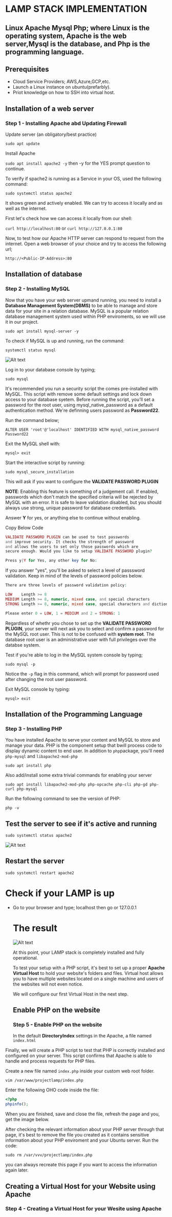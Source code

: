 # LAMP STACK IMPLEMENTATION

## Linux Apache Mysql Php; where Linux is the operating system, Apache is the web server,Mysql is the database, and Php is the programming language.

## Prerequisites 

- Cloud Service Providers; AWS,Azure,GCP,etc.
- Launch a Linux instance on ubuntu(prefarbly).
- Priot knowledge on how to SSH into virtual host.

## Installation of a web server 

### Step 1 - Installing Apache abd Updating Firewall

Update server (an obligatory/best practice)

`sudo apt update`

Install Apache 

`sudo apt install apache2 -y` then -y for the YES prompt question to continue.

To verify if spache2 is running as a Service in your OS, used the following command:

`sudo systemctl status apache2`



It shows green and actively enabled. We can try to access it locally and as well as the internet. 

First let's check how we can access it locally from our shell:

`curl http://localhost:80` or `curl http://127.0.0.1:80`



Now, to test how our Apache HTTP server can respond to request from the internet. Open a web browser of your choice and try to access the following url;

`http://<Public-IP-Address>:80`




## Installation of database 

### Step 2 - Installing MySQL

Now that you have your web server upmand running, you need to install a __Database Management System(DBMS)__ to be able to manage and store data for your site in a relation database. MySQL is a popular relation database management system used within PHP enviroments, so we will use it in our project.

`sudo apt install mysql-server -y`

To check if MySQL is up and running, run the command:

`systemctl status mysql` 

![Alt text](../PROJECT1/images/mysqlstatus.png)

Log in to your database console by typing;

`sudo mysql`



It's recommended you run a security script the comes pre-installed with MySQL. This script with remove some default settings and lock down access to your database syetem. Before running the script, you'll set a password for the root user, using mysql_native_password as a default authentication 
method. We're definning users password as **Password22**.

Run the command below;

`ALTER USER 'root'@'localhost' IDENTIFIED WITH mysql_native_password Password22`


Exit the MySQL shell with:

`mysql> exit`

Start the interactive script by running:

`sudo mysql_secure_installation`

This will ask if you want to configure the **VALIDATE PASSWORD PLUGIN**

**NOTE**: Enabling this feature is something of a judgement call. If enabled, passwords which don't match the specified criteria will be rejected by MySQL with an error. It is safe to leave validation disabled, but you should always use strong, unique password for database credentials.

Answer **Y** for yes, or anything else to continue without enabling.

Copy Below Code
```php 
VALIDATE PASSWORD PLUGIN can be used to test passwords
and improve security. It checks the strength of password
and allows the users to set only those passwords which are
secure enough. Would you like to setup VALIDATE PASSWORD plugin?

Press y|Y for Yes, any other key for No:
```
If you answer "yes", you'll be asked to select a level of passsword validation. Keep in mind of the levels of password policies below.

```php
There are three levels of password validation policy:

LOW    Length >= 8
MEDIUM Length >= 8, numeric, mixed case, and special characters
STRONG Length >= 8, numeric, mixed case, special characters and dictionary              file

Please enter 0 = LOW, 1 = MEDIUM and 2 = STRONG: 1
```
Regardless of whethr you chose to set up the **VALIDATE PASSWORD PLUGIN**, your server will next ask you to select and confirm a password for the MySQL root user. This is not to be confused with **system root**. The database root user is an administrative user with full privileges over the databse system.

Test if you're able to log in the MySQL system console by typing;

`sudo mysql -p`

Notice the `-p` flag in this command, which will prompt for password used after changing the root user password.

Exit MySQL console by typing:

`mysql> exit`



## Installation of the Programming Language 

### Step 3 - Installing PHP

You have installed Apache to serve your content and MySQL to store and manage your data. PHP is the component setup that bwill process code to display dynamic content to end user. In addition to `php`package, you'll need `php-mysql` and `libapache2-mod-php`

`sudo apt install php` 

Also add/install some extra trivial commands for enabling your server 

`sudo apt install libapache2-mod-php php-opcache php-cli php-gd php-curl php-mysql`

Run the following command to see the version of PHP:

`php -v`

## Test the server to see if it's active and running

`sudo systemctl status apache2`

![Alt text](../PROJECT1/images/apache2status.png)

## Restart the server 

`sudo systemctl restart apache2`

# Check if your LAMP is up

- Go to your browser and type;
  localhost then go or
  127.0.0.1

  # The result

  ![Alt text](../PROJECT1/images/LAMPPage.png)

  At this point, your LAMP stack is completely installed and fully operational.

  To test your setup with a PHP script, it's best to set up a proper **Apache Virtual Host** to hold your website's folders and files. Virtual host allows you to have multiple websites located on a single machine and users of the websites will not even notice.

  We will configure our first Virtual Host in the next step.

  ## Enable PHP on the website

  ### Step 5 - Enable PHP on the website

  In the default **DirectoryIndex** settings in the Apache, a file named `index.html` 




Finally, we will create a PHP script to test that PHP is correctly installed and configured on your server. This script confirms that Apache is able to handle and process requests for PHP files.

Create a new file named `index.php` inside your custom web root folder.

`vim /var/www/projectlamp/index.php`

Enter the following OHO code inside the file:

```php
<?php
phpinfo();
```
When you are finished, save and close the file, refresh the page and you, get the image below.



After checking the relevant information about your PHP server through that page, it's best to remove the file you created as it contains sensitive information about your PHP enviroment and your Ubuntu server. Run the code:

`sudo rm /var/vvv/projectlamp/index.php`

you can always recreate this page if you want to access the information again later.

## Creating a Virtual Host for your Website using Apache

### Step 4 - Creating a Virtual Host for your Wesite using Apache






